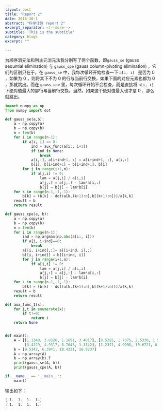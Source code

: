 ```yaml
---
layout: post
title: "Report 2"
date: 2016-10-1
abstract: "科学计算 report 2"
excerpt_separator: <!--more-->
subtitle: 'This is the subtitle'
category: blogs
excerpt: ""

---
```

<!-- ## REPORT 2 -->

为顺序消元法和列主元消元法我分别写了两个函数，即`gauss_se` (gauss sequntial elimination) 与 `gauss_cpe` (gauss column-pivoting elimination) 。它们的区别只在于，在 `gauss_se`  中，我每次循环开始检查一下 `a[i, i] ` 是否为 0 ，如果为 0 ，则将其下不为 0 的行与当前行交换，如果下面的对应元素也都为 0 ，那就跳出。而在 `gauss_cpe` 里，每次循环开始不会检查，而是直接将 `a[i, i] ` 下绝对值最大的那行与当前行交换，当然，如果这个绝对值最大也才是 0 ，那么就跳出。

```python
import numpy as np
from numpy import dot

def gauss_se(a,b):
    a = np.copy(a)
    b = np.copy(b)    
    n = len(b)
    for i in range(n-1):
        if a[i, i] == 0:
            ind = aux_func(a[i:, i+1])
            if ind is None:
                break
            a[i,:], a[i+ind+1, :] = a[i+ind+1, :], a[i,:]
            b[i], b[i+ind+1] = b[i+ind+1], b[i]
        for j in range(i+1,n):
            if a[j,i] != 0:
                lam = a[j,i] / a[i,i]
                a[j,:] = a[j,:] - lam*a[i,:]
                b[j] = b[j] - lam*b[i]
    for k in range(n-1,-1,-1):
        b[k] = (b[k] - dot(a[k,(k+1):n],b[(k+1):n]))/a[k,k]
    result = b
    return result

def gauss_cpe(a, b):
    a = np.copy(a)
    b = np.copy(b)    
    n = len(b)
    for i in range(n-1):
        ind = np.argmax(np.abs(a[i:, i]))
        if a[i, i+ind]==0:
            break
        a[[i, i+ind],:]= a[[i+ind, i],:]
        b[[i, i+ind]] = b[[i+ind, i]]
        for j in range(i+1,n):
            if a[j,i] != 0:
                lam = a[j,i] / a[i,i]
                a[j,:] = a[j,:] - lam*a[i,:]
                b[j] = b[j] - lam*b[i]
    for k in range(n-1,-1,-1):
        b[k] = (b[k] - dot(a[k,(k+1):n],b[(k+1):n]))/a[k,k]
    result = b
    return result

def aux_func_1(x):
    for i,t in enumerate(x):
        if t!=0:
            return i
    return None


def main():
    A = [[1.1348, 3.8326, 1.1651, 3.4017], [0.5301, 1.7875, 2.5330, 1.5435],
         [3.4129, 4.9317, 8.7643, 1.3142], [1.2371, 4.9998, 10.6721, 0.0147]]
    b = [9.5342, 6.3941, 18.4231, 16.9237]
    A = np.array(A)
    b = np.array(b).T
    print(gauss_se(A, b))
    print(gauss_cpe(A, b))

if __name__ == '__main__':
    main()
```



输出如下：

```reStructuredText
[ 1.  1.  1.  1.]
[ 1.  1.  1.  1.]
```

